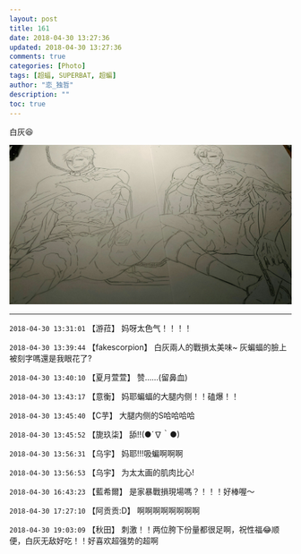 ```yaml
---
layout: post
title: 161
date: 2018-04-30 13:27:36
updated: 2018-04-30 13:27:36
comments: true
categories: [Photo]
tags: [超蝠, SUPERBAT, 超蝙]
author: "恋_独哲"
description: ""
toc: true
---
```


<p dir="ltr"  >白灰😆</p>

![](https://raw.githubusercontent.com/alicewish/maple50821/master/img_YW5MWVN1NEpoZFg3ak1JaGNnSWtCWElOaHh4bHhnTU9pMGtmL0tBd1VEME9DNVlHVGlEU25nPT0.jpg)

---

`2018-04-30 13:31:01` 【游菈】 妈呀太色气！！！！

`2018-04-30 13:39:44` 【fakescorpion】 白灰兩人的戰損太美味~ 灰蝙蝠的臉上被刻字嗎還是我眼花了?

`2018-04-30 13:40:10` 【夏月萱萱】 赞……(留鼻血)

`2018-04-30 13:43:17` 【意衡】 妈耶蝙蝠的大腿内侧！！磕爆！！

`2018-04-30 13:45:40` 【C芋】 大腿内侧的S哈哈哈哈

`2018-04-30 13:45:52` 【旎玖柒】 舔!!(●´∇｀●)

`2018-04-30 13:56:31` 【乌宇】 妈耶!!!吸蝙啊啊啊

`2018-04-30 13:56:53` 【乌宇】 为太太画的肌肉比心!

`2018-04-30 16:43:23` 【藍希爾】 是家暴戰損現場嗎？！！！好棒喔～

`2018-04-30 17:27:10` 【阿贡贡:D】 啊啊啊啊啊啊啊啊

`2018-04-30 19:03:09` 【秋田】 刺激！！两位胯下份量都很足啊，祝性福😂顺便，白灰无敌好吃！！好喜欢超强势的超啊
